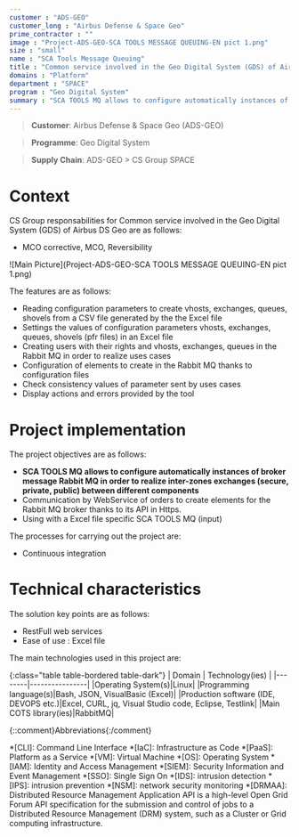 ```yaml
---
customer : "ADS-GEO"
customer_long : "Airbus Defense & Space Geo"
prime_contractor : ""
image : "Project-ADS-GEO-SCA TOOLS MESSAGE QUEUING-EN pict 1.png"
size : "small"
name : "SCA Tools Message Queuing"
title : "Common service involved in the Geo Digital System (GDS) of Airbus DS Geo"
domains : "Platform"
department : "SPACE"
program : "Geo Digital System"
summary : "SCA TOOLS MQ allows to configure automatically instances of broker message Rabbit MQ in order to realize inter-zones exchanges (secure, private, public) between different components. Communication by WebService of orders to create elements for the Rabbit MQ broker thanks to its API in Https. Using with a Excel file specific SCA TOOLS MQ (input)"
---
```


> __Customer__\: Airbus Defense & Space Geo (ADS-GEO)

> __Programme__\: Geo Digital System

> __Supply Chain__\: ADS-GEO >  CS Group SPACE


# Context


CS Group responsabilities for Common service involved in the Geo Digital System (GDS) of Airbus DS Geo are as follows:
* MCO corrective, MCO, Reversibility

![Main Picture](Project-ADS-GEO-SCA TOOLS MESSAGE QUEUING-EN pict 1.png)

The features are as follows:
* Reading configuration parameters to create vhosts, exchanges, queues, shovels from a CSV file generated by the the Excel file
* Settings the values of configuration parameters vhosts, exchanges, queues, shovels  (pfr files) in an Excel file
* Creating users with their rights and vhosts, exchanges, queues in the Rabbit MQ in order to realize uses cases
* Configuration of elements to create in the Rabbit MQ thanks to configuration files
* Check consistency values of parameter sent by uses cases
* Display actions and errors provided by the tool

# Project implementation

The project objectives are as follows:
* **SCA TOOLS MQ allows to configure automatically instances of broker message Rabbit MQ in order to realize inter-zones exchanges (secure, private, public) between different components**
* Communication by WebService of orders to create elements for the Rabbit MQ broker thanks to its API in Https.
* Using with a Excel file specific SCA TOOLS MQ (input)

The processes for carrying out the project are:
* Continuous integration

# Technical characteristics

The solution key points are as follows:
* RestFull web services
* Ease of use : Excel file



The main technologies used in this project are:

{:class="table table-bordered table-dark"}
| Domain | Technology(ies) |
|--------|----------------|
|Operating System(s)|Linux|
|Programming language(s)|Bash, JSON, VisualBasic (Excel)|
|Production software (IDE, DEVOPS etc.)|Excel, CURL, jq, Visual Studio code, Eclipse, Testlink|
|Main COTS library(ies)|RabbitMQ|



{::comment}Abbreviations{:/comment}

*[CLI]: Command Line Interface
*[IaC]: Infrastructure as Code
*[PaaS]: Platform as a Service
*[VM]: Virtual Machine
*[OS]: Operating System
*[IAM]: Identity and Access Management
*[SIEM]: Security Information and Event Management
*[SSO]: Single Sign On
*[IDS]: intrusion detection
*[IPS]: intrusion prevention
*[NSM]: network security monitoring
*[DRMAA]: Distributed Resource Management Application API is a high-level Open Grid Forum API specification for the submission and control of jobs to a Distributed Resource Management (DRM) system, such as a Cluster or Grid computing infrastructure.
